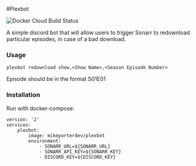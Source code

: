#Plexbot

![Docker Cloud Build Status](https://img.shields.io/docker/cloud/build/mikeporterdev/plexbot)

A simple discord bot that will allow users to trigger Sonarr to redownload particular episodes, in case of a bad 
download.

### Usage
`plexbot redownload show,<Show Name>,<Season Episode Number>`

Episode should be in the format S01E01

### Installation
Run with docker-compose:
```
version: '2'
services:
    plexbot:
        image: mikeporterdev/plexbot
        environment:
            - SONARR_URL=${SONARR_URL}
            - SONARR_API_KEY=${SONARR_KEY}
            - DISCORD_KEY=${DISCORD_KEY}
```
